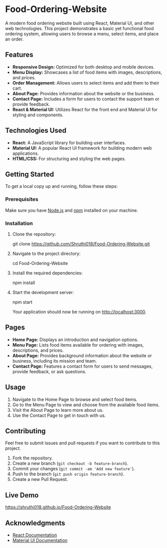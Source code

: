 # Food-Ordering-Website

A modern food ordering website built using React, Material UI, and other web technologies. This project demonstrates a basic yet functional food ordering system, allowing users to browse a menu, select items, and place an order.

## Features

- **Responsive Design:** Optimized for both desktop and mobile devices.
- **Menu Display:** Showcases a list of food items with images, descriptions, and prices.
- **Order Management:** Allows users to select items and add them to their cart.
- **About Page:** Provides information about the website or the business.
- **Contact Page:** Includes a form for users to contact the support team or provide feedback.
- **React & Material UI:** Utilizes React for the front end and Material UI for styling and components.

## Technologies Used

- **React:** A JavaScript library for building user interfaces.
- **Material UI:** A popular React UI framework for building modern web applications.
- **HTML/CSS:** For structuring and styling the web pages.

## Getting Started

To get a local copy up and running, follow these steps:

### Prerequisites

Make sure you have [Node.js](https://nodejs.org/) and [npm](https://www.npmjs.com/) installed on your machine.

### Installation

1. Clone the repository:

    git clone https://github.com/Shruthi018/Food-Ordering-Website.git

2. Navigate to the project directory:

    cd Food-Ordering-Website

3. Install the required dependencies:

    npm install

4. Start the development server:

    npm start

   Your application should now be running on [http://localhost:3000](http://localhost:3000).

## Pages

- **Home Page:** Displays an introduction and navigation options.
- **Menu Page:** Lists food items available for ordering with images, descriptions, and prices.
- **About Page:** Provides background information about the website or business, including its mission and team.
- **Contact Page:** Features a contact form for users to send messages, provide feedback, or ask questions.

## Usage

1. Navigate to the Home Page to browse and select food items.
2. Go to the Menu Page to view and choose from the available food items.
3. Visit the About Page to learn more about us.
4. Use the Contact Page to get in touch with us.

## Contributing

Feel free to submit issues and pull requests if you want to contribute to this project. 

1. Fork the repository.
2. Create a new branch (`git checkout -b feature-branch`).
3. Commit your changes (`git commit -am 'Add new feature'`).
4. Push to the branch (`git push origin feature-branch`).
5. Create a new Pull Request.

## Live Demo

https://shruthi018.github.io/Food-Ordering-Website
## Acknowledgments

- [React Documentation](https://reactjs.org/docs/getting-started.html)
- [Material UI Documentation](https://mui.com/getting-started/installation/)
